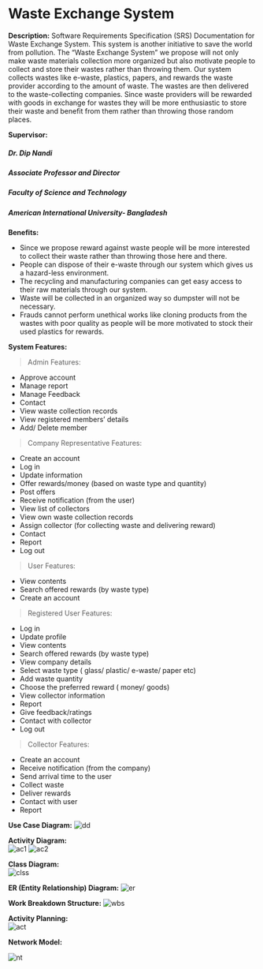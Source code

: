 # Waste Exchange System
**Description:**
Software Requirements Specification (SRS) Documentation for Waste Exchange System. This system is another initiative to save the world from pollution. The “Waste Exchange System” we propose will not only make waste materials collection more organized but also motivate people to collect and store their wastes rather than throwing them. Our system collects wastes like e-waste, plastics, papers, and rewards the waste provider according to the amount of waste. The wastes are then delivered to the waste-collecting companies. Since waste providers will be rewarded with goods in exchange for wastes they will be more enthusiastic to store their waste and benefit from them rather than throwing those random places.  

**Supervisor:**
##### Dr. Dip Nandi
##### Associate Professor and Director
##### Faculty of Science and Technology
##### American International University- Bangladesh

**Benefits:**
- Since we propose reward against waste people will be more interested to collect their waste rather than throwing those here and there.
- People can dispose of their e-waste through our system which gives us a hazard-less environment.
- The recycling and manufacturing companies can get easy access to their raw materials through our system.
- Waste will be collected in an organized way so dumpster will not be necessary.
- Frauds cannot perform unethical works like cloning products from the wastes with poor quality as people will be more motivated to stock their used plastics for rewards. 

**System Features:**

> Admin Features:

- Approve account
- Manage report
- Manage Feedback
- Contact
- View waste collection records
- View registered members’ details
- Add/ Delete member

> Company Representative Features:

- Create an account
- Log in
- Update information
- Offer rewards/money (based on waste type and quantity)
- Post offers
- Receive notification (from the user)
- View list of collectors 
- View own waste collection records
- Assign collector (for collecting waste and delivering reward)
- Contact
- Report
- Log out

> User Features:

- View contents
- Search offered rewards (by waste type)
- Create an account

> Registered User Features:

- Log in
- Update profile
- View contents
- Search offered rewards (by waste type)
- View company details
- Select waste type ( glass/ plastic/ e-waste/ paper etc)
- Add waste quantity
- Choose the preferred reward ( money/ goods)
- View collector information
- Report
- Give feedback/ratings
- Contact with collector
- Log out

> Collector Features:

- Create an account
- Receive notification (from the company)
- Send arrival time to the user
- Collect waste
- Deliver rewards
- Contact with user
- Report


**Use Case Diagram:** 
![dd](https://user-images.githubusercontent.com/53107467/84471188-a621c100-aca6-11ea-8b02-cfb7134a3abc.png)

**Activity Diagram:**   
![ac1](https://user-images.githubusercontent.com/53107467/84471704-acfd0380-aca7-11ea-95a1-e0775d722dd7.png)
![ac2](https://user-images.githubusercontent.com/53107467/84471712-b25a4e00-aca7-11ea-96c5-57c440610b0f.png)

**Class Diagram:**   
![clss](https://user-images.githubusercontent.com/53107467/84471824-f6e5e980-aca7-11ea-83f2-fd72528853b3.jpg)

**ER (Entity Relationship) Diagram:**
![er](https://user-images.githubusercontent.com/53107467/84471845-049b6f00-aca8-11ea-91d0-fc79125f585e.png)

**Work Breakdown Structure:** 
![wbs](https://user-images.githubusercontent.com/53107467/84471947-390f2b00-aca8-11ea-91a6-250e6328e733.png)

**Activity Planning:**  
![act](https://user-images.githubusercontent.com/53107467/84472013-57752680-aca8-11ea-9aa6-30586945760b.jpg)

**Network Model:** 

![nt](https://user-images.githubusercontent.com/53107467/84472088-770c4f00-aca8-11ea-9c23-f5c7ce6fe024.jpg)



